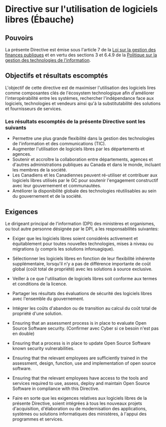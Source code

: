 # Directive sur l'utilisation de logiciels libres (Ébauche)

## Pouvoirs

La présente Directive est émise sous l'article 7 de la [Loi sur la gestion des finances publiques](https://laws-lois.justice.gc.ca/fra/lois/f-11/) et en vertu des sections 3 et 6.4.9 de la [Politique sur la gestion des technologies de l'information](https://www.tbs-sct.gc.ca/pol/doc-fra.aspx?id=12755).

## Objectifs et résultats escomptés

L'objectif de cette directive est de maximiser l'utilisation des logiciels lires comme composantes clés de l'écosystem technologique afin d'améliorer l'interopérabilité entre les systèmes, rechercher l'indépendance face aux logiciels, technologies et vendeurs ainsi qu'à la substitutabilité des solutions et fournisseurs de services.

### Les résultats escomptés de la présente Directive sont les suivants

* Permettre une plus grande flexibilité dans la gestion des technologies de l'information et des communications (TIC).
* Augmenter l'utilisation de logiciels libres par les départements et agences.
* Soutenir et accroître la collaboration entre départements, agences et d'autres administrations publiques au Canada et dans le monde, incluant les membres de la société.
* Les Canadiens et les Canadiennes peuvent ré-utiliser et contribuer aux logiciels libres utilisés par le GC pour soutenir l'engagement constructif avec leur gouvernement et communautées.
* Améliorer la disponibilité globale des technologies réutilisables au sein du gouvernement et de la société.

## Exigences

Le dirigeant principal de l'information (DPI) des ministères et organismes, ou tout autre personne désignée par le DPI, a les responsabilités suivantes:

* Exiger que les logiciels libres soient considérés activement et équitablement pour toutes nouvelles technologies, mises à niveau ou migrations (y compris les solutions infonuagique).
* Sélectionner les logiciels libres en fonction de leur flexibilité inhérente supplémentaire, lorsqu'il n'y a pas de différence importante de coût global (coût total de propriété) avec les solutions à source exclusive.
* Veiller à ce que l'utilisation de logiciels libres soit conforme aux termes et conditions de la licence.
* Partager les résultats des évaluations de sécurité des logiciels libres avec l'ensemble du gouvernement.

* Intégrer les coûts d'abandon ou de transition au calcul du coût total de propriété d'une solution.
* Ensuring that an assessment process is in place to evaluate Open Source Software security. (Confirmer avec Cyber si ce besoin n'est pas en double)
* Ensuring that a process is in place to update Open Source Software known security vulnerabilities.
* Ensuring that the relevant employees are sufficiently trained in the assessment, design, function, use and implementation of open source software.
* Ensuring that the relevant employees have access to the tools and services required to use, assess, deploy and maintain Open Source Software in compliance with this Directive.

* Faire en sorte que les exigences relatives aux logiciels libres de la présente Directive, soient intégrées à tous les nouveaux projets d'acquisition, d'élaboration ou de modernisation des applications, systèmes ou solutions informatiques des ministères, à l'appui des programmes et services.
